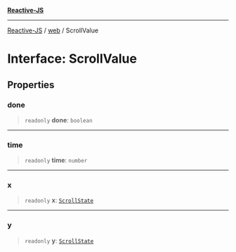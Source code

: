[**Reactive-JS**](../../README.md)

***

[Reactive-JS](../../README.md) / [web](../README.md) / ScrollValue

# Interface: ScrollValue

## Properties

### done

> `readonly` **done**: `boolean`

***

### time

> `readonly` **time**: `number`

***

### x

> `readonly` **x**: [`ScrollState`](ScrollState.md)

***

### y

> `readonly` **y**: [`ScrollState`](ScrollState.md)
